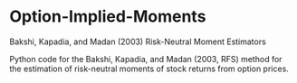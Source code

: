 # Option-Implied-Moments
Bakshi, Kapadia, and Madan (2003) Risk-Neutral Moment Estimators


Python code for the Bakshi, Kapadia, and Madan (2003, RFS) method for the estimation of risk-neutral moments of stock returns from option prices.
